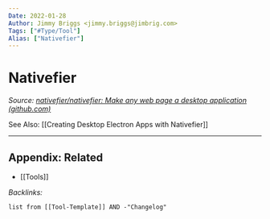 ```yaml
---
Date: 2022-01-28
Author: Jimmy Briggs <jimmy.briggs@jimbrig.com>
Tags: ["#Type/Tool"]
Alias: ["Nativefier"]
---
```


# Nativefier

*Source: [nativefier/nativefier: Make any web page a desktop application (github.com)](https://github.com/nativefier/nativefier)*

See Also: [[Creating Desktop Electron Apps with Nativefier]]

***

## Appendix: Related

- [[Tools]]

*Backlinks:*

```dataview
list from [[Tool-Template]] AND -"Changelog"
```